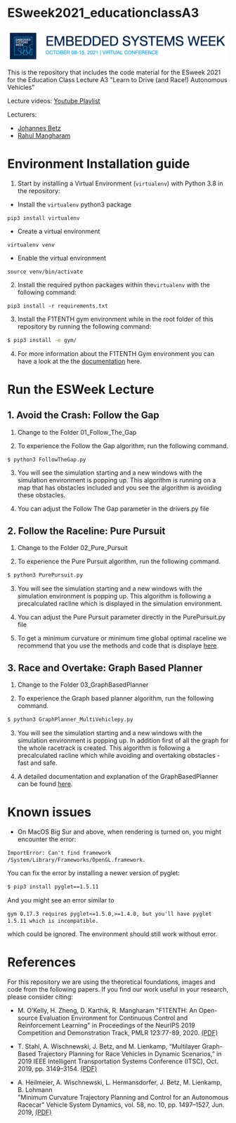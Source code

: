 # ESweek2021_educationclassA3

![Title Picture ESWeek 2021](docs/Title.png)

This is the repository that includes the code material for the ESweek 2021 for the Education Class Lecture A3 "Learn to Drive (and Race!) Autonomous Vehicles"

Lecture videos: [Youtube Playlist](https://www.youtube.com/watch?v=IZAu0vGDis0&list=PL7rtKJAz_mPfco1w8SBygmroa27TyFSLy)

Lecturers:
* [Johannes Betz](https://joebetz.science/)
* [Rahul Mangharam](https://www.seas.upenn.edu/~rahulm/)

# Environment Installation guide

1. Start by installing a Virtual Environment (`virtualenv`) with Python 3.8 in the repository:

- Install the `virtualenv` python3 package
```
pip3 install virtualenv
```

- Create a virtual environment
```
virtualenv venv
```

- Enable the virtual environment
```
source venv/bin/activate
```

2. Install the required python packages within the`virtualenv` with the following command:

```
pip3 install -r requirements.txt
```
3. Install the F1TENTH gym environment while in the root folder of this repository by running the following command:
```bash
$ pip3 install -e gym/
```
4. For more information about the F1TENTH Gym environment you can have a look at the the [documentation](https://f1tenth-gym.readthedocs.io/en/latest/) here.
# Run the ESWeek Lecture

## 1. Avoid the Crash: Follow the Gap

1. Change to the Folder 01_Follow_The_Gap

2. To experience the Follow the Gap algorithm, run the following command.
```bash
$ python3 FollowTheGap.py
```

3. You will see the simulation starting and a new windows with the simulation environment is popping up. This algorithm is running on a map that has obstacles included and you see the algorithm is avoiding these obstacles.

4. You can adjust the Follow The Gap parameter in the drivers.py file


## 2. Follow the Raceline: Pure Pursuit

1. Change to the Folder 02_Pure_Pursuit

2. To experience the Pure Pursuit algorithm, run the following command.
```bash
$ python3 PurePursuit.py
```

3. You will see the simulation starting and a new windows with the simulation environment is popping up. This algorithm is following a precalculated racline which is displayed in the simulation environment.

4. You can adjust the Pure Pursuit parameter directly in the PurePursuit.py file

5. To get a minimum curvature or minimum time global optimal raceline we recommend that you use the methods and code that is displaye [here](https://github.com/TUMFTM/global_racetrajectory_optimization)

## 3. Race and Overtake: Graph Based Planner

1. Change to the Folder 03_GraphBasedPlanner

2. To experience the Graph based planner algorithm, run the following command.
```bash
$ python3 GraphPlanner_MultiVehiclepy.py
```

3. You will see the simulation starting and a new windows with the simulation environment is popping up. In addition first of all the graph for the whole racetrack is created. This algorithm is following a precalculated racline which while avoiding and overtaking obstacles - fast and safe.

4. A detailed documentation and explanation of the GraphBasedPlanner can be found [here](https://graphbasedlocaltrajectoryplanner.readthedocs.io/).


# Known issues
- On MacOS Big Sur and above, when rendering is turned on, you might encounter the error:
```
ImportError: Can't find framework /System/Library/Frameworks/OpenGL.framework.
```
You can fix the error by installing a newer version of pyglet:
```bash
$ pip3 install pyglet==1.5.11
```
And you might see an error similar to
```
gym 0.17.3 requires pyglet<=1.5.0,>=1.4.0, but you'll have pyglet 1.5.11 which is incompatible.
```
which could be ignored. The environment should still work without error.

# References
For this repository we are using the theoretical foundations, images and code from the following papers. If you find our work useful in your research, please consider citing:

* M. O’Kelly, H. Zheng, D. Karthik, R. Mangharam "F1TENTH: An Open-source Evaluation Environment for Continuous Control and Reinforcement Learning" in Proceedings of the NeurIPS 2019 Competition and Demonstration Track, PMLR 123:77-89, 2020. [(PDF)](https://proceedings.mlr.press/v123/o-kelly20a.html)

* T. Stahl, A. Wischnewski, J. Betz, and M. Lienkamp,
“Multilayer Graph-Based Trajectory Planning for Race Vehicles in Dynamic Scenarios,”
in 2019 IEEE Intelligent Transportation Systems Conference (ITSC), Oct. 2019, pp. 3149–3154. [(PDF)](https://arxiv.org/pdf/2005.08664>`)

* A. Heilmeier, A. Wischnewski, L. Hermansdorfer, J. Betz, M. Lienkamp, B. Lohmann\
"Minimum Curvature Trajectory Planning and Control for an Autonomous Racecar" Vehicle System Dynamics, vol. 58, no. 10, pp. 1497–1527, Jun. 2019,
[(PDF)](https://www.tandfonline.com/doi/abs/10.1080/00423114.2019.1631455?journalCode=nvsd20)

